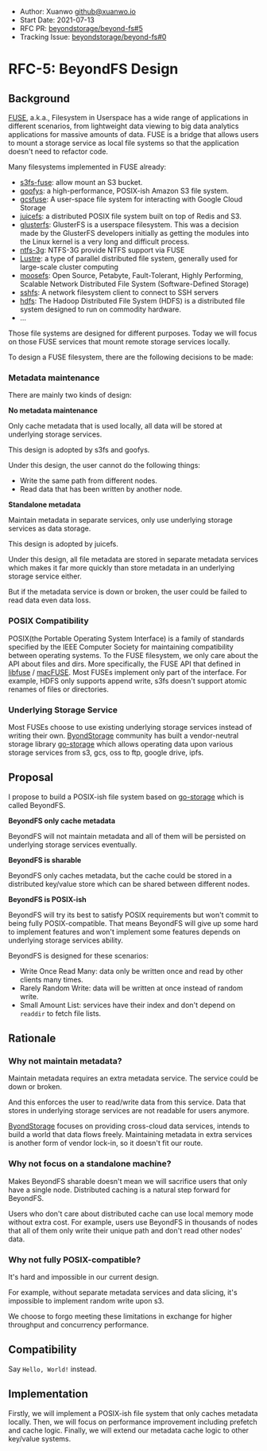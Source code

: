 - Author: Xuanwo <github@xuanwo.io>
- Start Date: 2021-07-13
- RFC PR: [beyondstorage/beyond-fs#5](https://github.com/beyondstorage/beyond-fs/issues/5)
- Tracking Issue: [beyondstorage/beyond-fs#0](https://github.com/beyondstorage/beyond-fs/issues/0)

# RFC-5: BeyondFS Design

## Background

[FUSE](https://en.wikipedia.org/wiki/Filesystem_in_Userspace), a.k.a., Filesystem in Userspace has a wide range of applications in different scenarios, from lightweight data viewing to big data analytics applications for massive amounts of data. FUSE is a bridge that allows users to mount a storage service as local file systems so that the application doesn't need to refactor code.

Many filesystems implemented in FUSE already:

- [s3fs-fuse](https://github.com/s3fs-fuse/s3fs-fuse): allow mount an S3 bucket.
- [goofys](https://github.com/kahing/goofys): a high-performance, POSIX-ish Amazon S3 file system.
- [gcsfuse](https://github.com/GoogleCloudPlatform/gcsfuse/): A user-space file system for interacting with Google Cloud Storage
- [juicefs](https://github.com/juicedata/juicefs): a distributed POSIX file system built on top of Redis and S3.
- [glusterfs](https://glusterdocs-beta.readthedocs.io/en/latest/overview-concepts/fuse.html): GlusterFS is a userspace filesystem. This was a decision made by the GlusterFS developers initially as getting the modules into the Linux kernel is a very long and difficult process.
- [ntfs-3g](https://github.com/tuxera/ntfs-3g): NTFS-3G provide NTFS support via FUSE
- [Lustre](https://git.whamcloud.com/fs/lustre-release.git): a type of parallel distributed file system, generally used for large-scale cluster computing
- [moosefs](https://github.com/moosefs/moosefs): Open Source, Petabyte, Fault-Tolerant, Highly Performing, Scalable Network Distributed File System (Software-Defined Storage)
- [sshfs](https://github.com/libfuse/sshfs): A network filesystem client to connect to SSH servers
- [hdfs](https://hadoop.apache.org/docs/r1.2.1/hdfs_design.html): The Hadoop Distributed File System (HDFS) is a distributed file system designed to run on commodity hardware.
- ...

Those file systems are designed for different purposes. Today we will focus on those FUSE services that mount remote storage services locally.

To design a FUSE filesystem, there are the following decisions to be made:

### Metadata maintenance

There are mainly two kinds of design:

**No metadata maintenance**

Only cache metadata that is used locally, all data will be stored at underlying storage services.

This design is adopted by s3fs and goofys.

Under this design, the user cannot do the following things:

- Write the same path from different nodes.
- Read data that has been written by another node.

**Standalone metadata**

Maintain metadata in separate services, only use underlying storage services as data storage.

This design is adopted by juicefs.

Under this design, all file metadata are stored in separate metadata services which makes it far more quickly than store metadata in an underlying storage service either.

But if the metadata service is down or broken, the user could be failed to read data even data loss.

### POSIX Compatibility

POSIX(the Portable Operating System Interface) is a family of standards specified by the IEEE Computer Society for maintaining compatibility between operating systems. To the FUSE filesystem, we only care about the API about files and dirs. More specifically, the FUSE API that defined in [libfuse](https://github.com/libfuse/libfuse) / [macFUSE](https://osxfuse.github.io/). Most FUSEs implement only part of the interface. For example, HDFS only supports append write, s3fs doesn't support atomic renames of files or directories.

### Underlying Storage Service

Most FUSEs choose to use existing underlying storage services instead of writing their own. [ByondStorage](https://beyondstorage.io/) community has built a vendor-neutral storage library [go-storage](https://github.com/beyondstorage/go-storage) which allows operating data upon various storage services from s3, gcs, oss to ftp, google drive, ipfs.

## Proposal

I propose to build a POSIX-ish file system based on [go-storage](https://github.com/beyondstorage/go-storage) which is called BeyondFS.

**BeyondFS only cache metadata**

BeyondFS will not maintain metadata and all of them will be persisted on underlying storage services eventually.

**BeyondFS is sharable**

BeyondFS only caches metadata, but the cache could be stored in a distributed key/value store which can be shared between different nodes.

**BeyondFS is POSIX-ish**

BeyondFS will try its best to satisfy POSIX requirements but won't commit to being fully POSIX-compatible. That means BeyondFS will give up some hard to implement features and won't implement some features depends on underlying storage services ability.

BeyondFS is designed for these scenarios:

- Write Once Read Many: data only be written once and read by other clients many times.
- Rarely Random Write: data will be written at once instead of random write.
- Small Amount List: services have their index and don't depend on `readdir` to fetch file lists.

## Rationale

### Why not maintain metadata?

Maintain metadata requires an extra metadata service. The service could be down or broken.

And this enforces the user to read/write data from this service. Data that stores in underlying storage services are not readable for users anymore.

[ByondStorage](https://beyondstorage.io/) focuses on providing cross-cloud data services, intends to build a world that data flows freely. Maintaining metadata in extra services is another form of vendor lock-in, so it doesn't fit our route.

### Why not focus on a standalone machine?

Makes BeyondFS sharable doesn't mean we will sacrifice users that only have a single node. Distributed caching is a natural step forward for BeyondFS.

Users who don't care about distributed cache can use local memory mode without extra cost. For example, users use BeyondFS in thousands of nodes that all of them only write their unique path and don't read other nodes' data.

### Why not fully POSIX-compatible?

It's hard and impossible in our current design.

For example, without separate metadata services and data slicing, it's impossible to implement random write upon s3.

We choose to forgo meeting these limitations in exchange for higher throughput and concurrency performance.

## Compatibility

Say `Hello, World!` instead.

## Implementation

Firstly, we will implement a POSIX-ish file system that only caches metadata locally.
Then, we will focus on performance improvement including prefetch and cache logic.
Finally, we will extend our metadata cache logic to other key/value systems.

